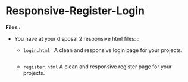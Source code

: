 # Responsive-Register-Login
**Files :**
- You have at your disposal 2 responsive html files: : 

    - ```login.html ``` A clean and responsive login page for your projects. <br>
    
    <a href="https://zupimages.net/viewer.php?id=21/25/ahjt.png"><img src="https://zupimages.net/up/21/25/ahjt.png" alt="" /></a>
    - ```register.html``` A clean and responsive register page for your projects.
    
    <a href="https://zupimages.net/viewer.php?id=21/25/nycz.png"><img src="https://zupimages.net/up/21/25/nycz.png" alt="" /></a>
